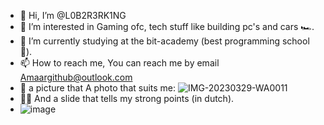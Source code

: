 - 👋 Hi, I’m @L0B2R3RK1NG
- 👀 I’m interested in Gaming ofc, tech stuff like building pc's and cars 🏎️. 
- 🌱 I’m currently studying at the bit-academy (best programming school🎊).
- 📫 How to reach me, You can reach me by email Amaargithub@outlook.com
- 📸 a picture that A photo that suits me:
![IMG-20230329-WA0011](https://github.com/L0B2R3RK1NG/L0B2R3RK1NG/assets/153900913/70c5efd7-8cc3-42c8-b8d5-343ee3b73558)
- 🧑‍💻 And a slide that tells my strong points (in dutch).
- ![image](https://github.com/L0B2R3RK1NG/L0B2R3RK1NG/assets/153900913/1d61f289-6a47-463d-9606-4ce2b84a6807)

